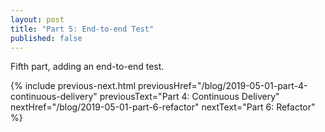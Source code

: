 ```yaml
---
layout: post
title: "Part 5: End-to-end Test"
published: false
---
```


Fifth part, adding an end-to-end test.

{% include previous-next.html
  previousHref="/blog/2019-05-01-part-4-continuous-delivery"
  previousText="Part 4: Continuous Delivery"
  nextHref="/blog/2019-05-01-part-6-refactor"
  nextText="Part 6: Refactor"
%}
